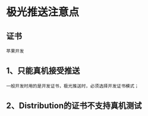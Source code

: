 # 极光推送注意点

## 证书
    苹果开发
    
## 1、只能真机接受推送
    一般开发时用的是开发证书，极光推送时，必须选择开发证书模式；
    
## 2、Distribution的证书不支持真机测试




